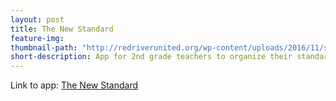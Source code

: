 ```yaml
---
layout: post
title: The New Standard
feature-img:
thumbnail-path: "http://redriverunited.org/wp-content/uploads/2016/11/stress.jpg"
short-description: App for 2nd grade teachers to organize their standards-related data
---
```

Link to app: <a href="https://the-new-standard.herokuapp.com/">The New Standard</a>

